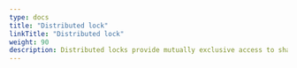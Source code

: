 ```yaml
---
type: docs
title: "Distributed lock"
linkTitle: "Distributed lock"
weight: 90
description: Distributed locks provide mutually exclusive access to shared resources from an application.
---
```

